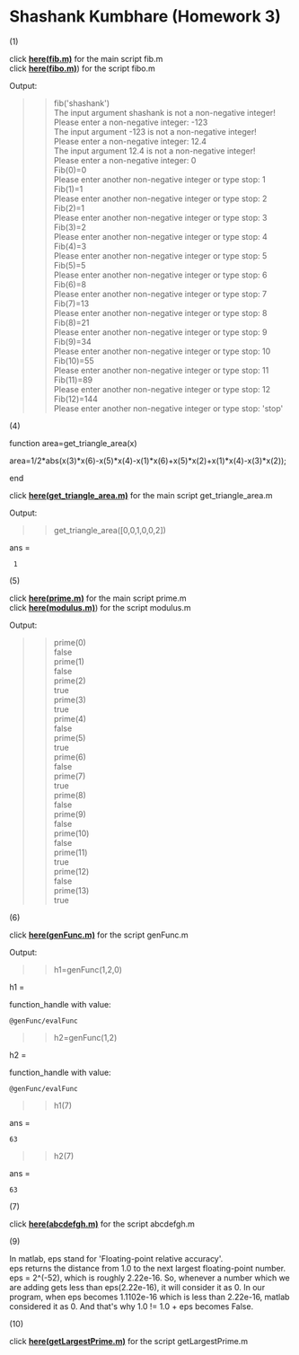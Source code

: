 # Shashank Kumbhare (Homework 3)

(1)

click [**here(fib.m)**](fib.m) for the main script fib.m  
click [**here(fibo.m)**](fibo.m)) for the script fibo.m  

Output:  

>> fib('shashank')  
The input argument shashank is not a non-negative integer!  
Please enter a non-negative integer: -123  
The input argument -123 is not a non-negative integer!  
Please enter a non-negative integer: 12.4  
The input argument 12.4 is not a non-negative integer!  
Please enter a non-negative integer: 0  
Fib(0)=0  
Please enter another non-negative integer or type stop: 1  
Fib(1)=1  
Please enter another non-negative integer or type stop: 2  
Fib(2)=1  
Please enter another non-negative integer or type stop: 3  
Fib(3)=2  
Please enter another non-negative integer or type stop: 4  
Fib(4)=3  
Please enter another non-negative integer or type stop: 5  
Fib(5)=5  
Please enter another non-negative integer or type stop: 6  
Fib(6)=8  
Please enter another non-negative integer or type stop: 7  
Fib(7)=13  
Please enter another non-negative integer or type stop: 8  
Fib(8)=21  
Please enter another non-negative integer or type stop: 9  
Fib(9)=34  
Please enter another non-negative integer or type stop: 10  
Fib(10)=55  
Please enter another non-negative integer or type stop: 11  
Fib(11)=89  
Please enter another non-negative integer or type stop: 12  
Fib(12)=144  
Please enter another non-negative integer or type stop: 'stop'  


(4)

function area=get_triangle_area(x)  
  
area=1/2*abs(x(3)*x(6)-x(5)*x(4)-x(1)*x(6)+x(5)*x(2)+x(1)*x(4)-x(3)*x(2));  
  
end  
  
  
click [**here(get_triangle_area.m)**](get_triangle_area.m) for the main script get_triangle_area.m  
  
Output:  
  
>> get_triangle_area([0,0,1,0,0,2])  
  
ans =

     1


  
(5)

click [**here(prime.m)**](prime.m) for the main script prime.m  
click [**here(modulus.m)**](modulus.m)) for the script modulus.m  

Output:  

>> prime(0)  
false  
>> prime(1)  
false  
>> prime(2)  
true  
>> prime(3)  
true  
>> prime(4)  
false  
>> prime(5)  
true  
>> prime(6)  
false  
>> prime(7)  
true  
>> prime(8)  
false  
>> prime(9)  
false  
>> prime(10)  
false  
>> prime(11)  
true  
>> prime(12)  
false  
>> prime(13)  
true
    
  
(6)  
  
click [**here(genFunc.m)**](genFunc.m) for the script genFunc.m  
  
Output:  
>> h1=genFunc(1,2,0)

h1 =

  function_handle with value:

    @genFunc/evalFunc

>> h2=genFunc(1,2)

h2 =

  function_handle with value:

    @genFunc/evalFunc

>> h1(7)

ans =

    63

>> h2(7)

ans =

    63  
  
(7)  
  
click [**here(abcdefgh.m)**](abcdefgh.m) for the script abcdefgh.m
    
(9)

In matlab, eps stand for 'Floating-point relative accuracy'.  
eps returns the distance from 1.0 to the next largest floating-point number. eps = 2^(-52), which is roughly 2.22e-16.
So, whenever a number which we are adding gets less than eps(2.22e-16), it will consider it as 0.
In our program, when eps becomes 1.1102e-16 which is less than 2.22e-16, matlab considered it as 0. And that's why 1.0 != 1.0 + eps becomes False.
  
  
  
(10)

click [**here(getLargestPrime.m)**](getLargestPrime.m) for the script getLargestPrime.m


